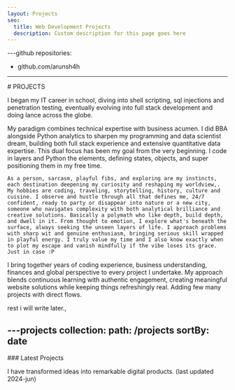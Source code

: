 ```yaml
---
layout: Projects
seo:
  title: Web Development Projects
  description: Custom description for this page goes here
---
```


---github
repositories:
  - github.com/arunsh4h
---

<PageTitle>
  # PROJECTS 
</PageTitle>


I began my IT career in school, diving into shell scripting, sql injections and penetration testing, eventually evolving into full stack development and doing lance across the globe.

My paradigm combines technical expertise with business acumen. I did BBA alongside Python analytics to sharpen my programming and data scientist dream, building both full stack experience and extensive quantitative data expertise. This dual focus has been my goal from the very beginning. I code in layers and Python the elements, defining states, objects, and super positioning them in my free time.


```
As a person, sarcasm, playful fibs, and exploring are my instincts, each destination deepening my curiosity and reshaping my worldview,. My hobbies are coding, traveling, storytelling, history, culture and cuisine. I observe and hustle through all that defines me, 24/7 confident, ready to party or disappear into nature or a new city, someone who navigates complexity with both analytical brilliance and creative solutions. Basically a polymath who like depth, build depth, and dwell in it. From thought to emotion, I explore what's beneath the surface, always seeking the unseen layers of life. I approach problems with sharp wit and genuine enthusiasm, bringing serious skill wrapped in playful energy. I truly value my time and I also know exactly when to plot my escape and vanish mindfully if the vibe loses its grace. Just in case :P
```

 I bring together years of coding experience, business understanding, finances and global perspective to every project I undertake. My approach blends continuous learning with authentic engagement, creating meaningful website solutions while keeping things refreshingly real. Adding few many projects with direct flows. 

 rest i will write later.,

---projects
collection:
  path: /projects
  sortBy: date
---

<PageTitle>
  ### Latest Projects
</PageTitle>

I have transformed ideas into remarkable digital products. (last updated 2024-jun)
